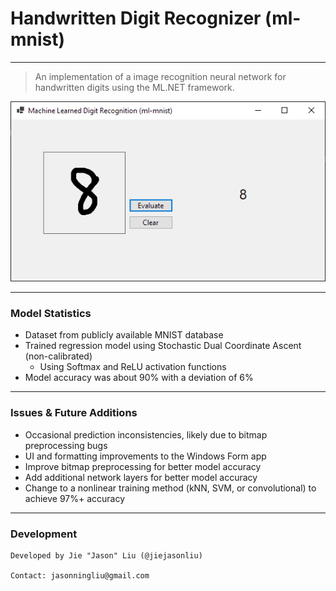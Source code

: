 # Handwritten Digit Recognizer (ml-mnist)
---
> An implementation of a image recognition neural network for handwritten digits using the ML.NET framework.

![Showcase](showcase.PNG)

---

### Model Statistics
  - Dataset from publicly available MNIST database
  - Trained regression model using Stochastic Dual Coordinate Ascent (non-calibrated)
    - Using Softmax and ReLU activation functions
  - Model accuracy was about 90% with a deviation of 6%
  
---

### Issues & Future Additions
  - Occasional prediction inconsistencies, likely due to bitmap preprocessing bugs
  - UI and formatting improvements to the Windows Form app
  - Improve bitmap preprocessing for better model accuracy
  - Add additional network layers for better model accuracy
  - Change to a nonlinear training method (kNN, SVM, or convolutional) to achieve 97%+ accuracy
  
---

### Development
```text
Developed by Jie "Jason" Liu (@jiejasonliu)

Contact: jasonningliu@gmail.com
```
